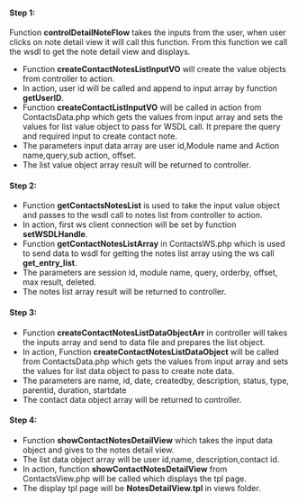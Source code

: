 #### Step 1:

Function **controlDetailNoteFlow** takes the inputs from the user, when user clicks on note detail view it will call this function. From this function we call the wsdl to get the note detail view and displays.

- Function **createContactNotesListInputVO** will create the value objects from controller to action.
- In action, user id will be called and append to input array by function **getUserID**.
- Function **createContactListInputVO** will be called in action from ContactsData.php which gets the values from input array and sets the values for list value object to pass for WSDL call. It prepare the query and required input to create contact note.
- The parameters input data array are user id,Module name and Action name,query,sub action, offset.
- The list value object array result will be returned to controller.

#### Step 2:

- Function **getContactsNotesList** is used to take the input value object and passes to the wsdl call to notes list from controller to action.
- In action, first ws client connection will be set by function **setWSDLHandle**.
- Function **getContactNotesListArray** in ContactsWS.php which is used to send data to wsdl for getting the notes list array using the ws call **get_entry_list**.
- The parameters are session id, module name, query, orderby, offset, max result, deleted.
- The notes list array result will be returned to controller.

#### Step 3:

- Function **createContactNotesListDataObjectArr** in controller will takes the inputs array and send to data file and prepares the list object.
- In action, Function **createContactNotesListDataObject** will be called from ContactsData.php which gets the values from input array and sets the values for list data object to pass to create note data.
- The parameters are name, id, date, createdby, description, status, type, parentid, duration, startdate
- The contact data object array will be returned to controller.

#### Step 4:

- Function **showContactNotesDetailView** which takes the input data object and gives to the notes detail view.
- The list data object array will be user id,name, description,contact id.
- In action, function **showContactNotesDetailView** from ContactsView.php will be called which displays the tpl page.
- The display tpl page will be **NotesDetailView.tpl** in views folder.
